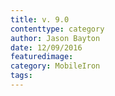 ```yaml
---
title: v. 9.0 
contenttype: category
author: Jason Bayton
date: 12/09/2016
featuredimage: 
category: MobileIron
tags:
---
```

